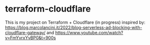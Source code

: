 # terraform-cloudflare

This is my project on Terraform + Cloudflare (in progress)
inspired by: https://blog.marcolancini.it/2022/blog-serverless-ad-blocking-with-cloudflare-gateway/ and https://www.youtube.com/watch?v=FmYvrxYvBP0&t=900s 
